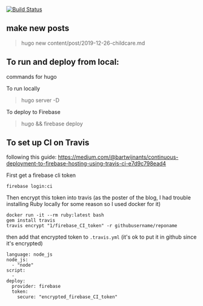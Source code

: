 
[![Build Status](https://travis-ci.com/wendykan/techparent.svg?token=vJ7kyxFoYH3y9JiG75HP&branch=master)](https://travis-ci.com/wendykan/techparent)





## make new posts
> hugo new content/post/2019-12-26-childcare.md

## To run and deploy from local:
commands for hugo

To run locally
> hugo server -D


To deploy to Firebase
> hugo && firebase deploy


## To set up CI on Travis
following this guide: https://medium.com/@bartwijnants/continuous-deployment-to-firebase-hosting-using-travis-ci-e7d9c798ead4

First get a firebase cli token
``` 
firebase login:ci
```
Then encrypt this token into travis 
(as the poster of the blog, I had trouble installing Ruby locally for some reason so I used docker for it)
``` 
docker run -it --rm ruby:latest bash
gem install travis
travis encrypt "1/firebase_CI_token" -r githubusername/reponame
```

then add that encrypted token to `.travis.yml`
(it's ok to put it in github since it's encrypted)

```
language: node_js
node_js:
  - "node"
script:
  -
deploy:
  provider: firebase
  token:
    secure: "encrypted_firebase_CI_token"
```
